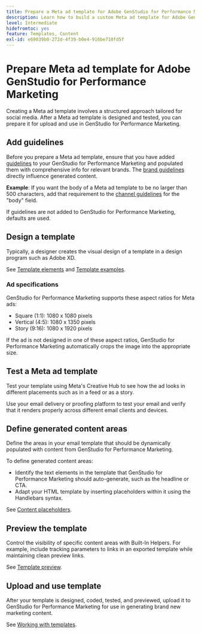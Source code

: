 ```yaml
---
title: Prepare a Meta ad template for Adobe GenStudio for Performance Marketing
description: Learn how to build a custom Meta ad template for Adobe GenStudio for Performance Marketing.
level: Intermediate
hidefromtoc: yes
feature: Templates, Content
exl-id: e69039b0-272d-4f39-b0e4-916be710fd5f
---
```

# Prepare Meta ad template for Adobe GenStudio for Performance Marketing

Creating a Meta ad template involves a structured approach tailored for social media. After a Meta ad template is designed and tested, you can prepare it for upload and use in GenStudio for Performance Marketing.

## Add guidelines

Before you prepare a Meta ad template, ensure that you have added [guidelines](/help/user-guide/guidelines/overview.md) to your GenStudio for Performance Marketing and populated them with comprehensive info for relevant brands. The [brand guidelines](/help/user-guide/guidelines/brands.md) directly influence generated content.

**Example**: If you want the body of a Meta ad template to be no larger than 500 characters, add that requirement to the [channel guidelines](/help/user-guide/guidelines/brands.md#channel-guidelines) for the "body" field.

If guidelines are not added to GenStudio for Performance Marketing, defaults are used.

## Design a template

Typically, a designer creates the visual design of a template in a design program such as Adobe XD.

See [Template elements](use-templates.md#template-elements) and [Template examples](/help/user-guide/content/customize-template.md#template-examples).

### Ad specifications

GenStudio for Performance Marketing supports these aspect ratios for Meta ads:

* Square (1:1): 1080 x 1080 pixels
* Vertical (4:5): 1080 x 1350 pixels
* Story (9:16): 1080 x 1920 pixels

If the ad is not designed in one of these aspect ratios, GenStudio for Performance Marketing automatically crops the image into the appropriate size.

## Test a Meta ad template

Test your template using Meta's Creative Hub to see how the ad looks in different placements such as in a feed or as a story.

Use your email delivery or proofing platform to test your email and verify that it renders properly across different email clients and devices.

## Define generated content areas

Define the areas in your email template that should be dynamically populated with content from GenStudio for Performance Marketing.

To define generated content areas:

* Identify the text elements in the template that GenStudio for Performance Marketing should auto-generate, such as the headline or CTA.
* Adapt your HTML template by inserting placeholders within it using the Handlebars syntax.

See [Content placeholders](/help/user-guide/content/customize-template.md#content-placeholders).

## Preview the template

Control the visibility of specific content areas with Built-In Helpers. For example, include tracking parameters to links in an exported template while maintaining clean preview links.

See [Template preview](/help/user-guide/content/customize-template.md#template-preview).

## Upload and use template

After your template is designed, coded, tested, and previewed, upload it to GenStudio for Performance Marketing for use in generating brand new marketing content.

See [Working with templates](use-templates.md).
